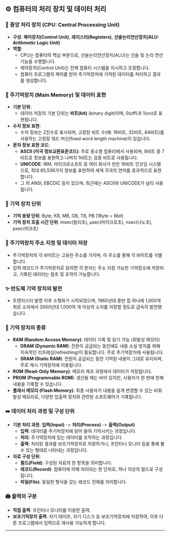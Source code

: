 ## ⚙️ 컴퓨터의 처리 장치 및 데이터 처리

### 🧠 중앙 처리 장치 (CPU: Central Processing Unit)
*   **구성**: **제어장치(Control Unit)**, **레지스터(Registers)**, **산술논리연산장치(ALU: Arithmetic Logic Unit)**
*   **역할**:
    *   CPU는 컴퓨터의 핵심 부분으로, 산술논리연산장치(ALU)는 산술 및 논리 연산 기능을 수행합니다.
    *   제어장치(Control Unit)는 전체 컴퓨터 시스템을 지시하고 조정합니다.
    *   컴퓨터 프로그램의 제어를 받아 주기억장치에 기억된 데이터를 처리하고 결과를 생성합니다.

### 💾 주기억장치 (Main Memory) 및 데이터 표현
*   **기본 단위**:
    *   데이터 저장의 기본 단위는 **비트(bit)** (binary digit)이며, 0(off)과 1(on)로 표현됩니다.
*   **수치 정보 표현**:
    *   수치 정보는 2진수로 표시되며, 고정된 비트 수(예: 16비트, 32비트, 64비트)를 사용하는 고정장 워드 머신(fixed word length machine)이 있습니다.
*   **문자 정보 표현 코드**:
    *   **ASCII (미국 정보교환표준코드)**: 주로 중소형 컴퓨터에서 사용되며, 8비트 중 7비트로 정보를 표현하고 나머지 1비트는 검증 비트로 사용됩니다.
    *   **UNICODE**: IBM, 마이크로소프트 등 여러 회사가 만든 16비트 인코딩 시스템으로, 최대 65,536가지 정보를 표현하여 세계 각국의 언어를 효과적으로 표현합니다.
    *   그 외 ANSI, EBCDIC 등이 있으며, 최근에는 ASCII와 UNICODE가 널리 사용됩니다.

### 📏 기억 장치 단위
*   **기억 용량 단위**: Byte, KB, MB, GB, TB, PB (1Byte = 8bit)
*   **기억 장치 호출 시간 단위**: msec(밀리초), μsec(마이크로초), nsec(나노초), psec(피코초)

### 📍 주기억장치 주소 지정 및 데이터 저장
*   주기억장치의 각 바이트는 고유한 주소를 가지며, 이 주소를 통해 각 바이트를 식별합니다.
*   입력 레코드가 주기억장치로 읽히면 각 문자는 주소 지정 가능한 기억장소에 저장되고, 기록된 데이터는 참조 및 조작이 가능합니다.

### ✨ 반도체 기억 장치의 발전
*   트랜지스터 발명 이후 소형화가 시작되었으며, 1960년대 중반 칩 하나에 1,000개 회로 소자에서 2000년대 1,000억 개 이상의 소자를 저장할 정도로 급속히 발전했습니다.

### 🚀 기억 장치의 종류
*   **RAM (Random Access Memory)**: 데이터 기록 및 읽기 가능 (휘발성 메모리)
    *   **DRAM (Dynamic RAM)**: 전원이 공급되는 동안에도 내용 소실 방지를 위해 지속적인 리프레싱(refreshing)이 필요합니다. 주로 주기억장치에 사용됩니다.
    *   **SRAM (Static RAM)**: 전원이 공급되는 동안 기억된 내용이 그대로 유지되며, 주로 캐시 기억장치에 이용됩니다.
*   **ROM (Read-Only Memory)**: 메모리 제조 과정에서 데이터가 저장됩니다.
*   **PROM (Programmable ROM)**: 생산될 때는 비어 있지만, 사용자가 한 번에 한해 내용을 기록할 수 있습니다.
*   **플래시 메모리 (Flash Memory)**: 최종 사용자가 내용을 쉽게 변경할 수 있는 비휘발성 메모리로, 다양한 입출력 장치와 관련된 소프트웨어가 기록됩니다.

### ➡️ 데이터 처리 과정 및 구성 단위
*   **기본 처리 과정**: **입력(Input)** -> **처리(Process)** -> **출력(Output)**
    *   **입력**: 데이터를 주기억장치에 읽어 들여 기억시키는 과정입니다.
    *   **처리**: 주기억장치에 있는 데이터를 조작하는 과정입니다.
    *   **출력**: 처리된 결과를 보조기억장치로 저장하거나, 프린터나 모니터 등을 통해 볼 수 있는 형태로 나타내는 과정입니다.
*   **자료 구성 단위**:
    *   **필드(Field)**: 구성된 자료의 한 항목을 의미합니다.
    *   **레코드(Record)**: 컴퓨터에 의해 처리되는 한 단위로, 하나 이상의 필드로 구성됩니다.
    *   **파일(File)**: 동일한 형식을 갖는 레코드 전체를 의미합니다.

### 🖨️ 출력의 구분
*   **직접 출력**: 프린터나 모니터를 이용한 출력.
*   **보조기억장치 출력**: 자기 테이프, 자기 디스크 등 보조기억장치에 저장하여, 이후 다른 프로그램에서 입력으로 재사용 가능하게 합니다.

---